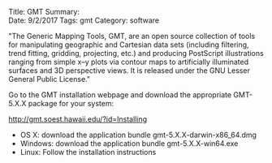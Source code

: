Title: GMT
Summary:  
Date: 9/2/2017
Tags: gmt
Category: software

"The Generic Mapping Tools, GMT, are an open source collection of tools for
manipulating geographic and Cartesian data sets (including filtering, trend
fitting, gridding, projecting, etc.) and producing PostScript illustrations
ranging from simple x–y plots via contour maps to artificially illuminated
surfaces and 3D perspective views. It is released under the GNU Lesser General Public License."

 Go to the GMT installation webpage and download the appropriate GMT-5.X.X package for your system:

 <a href="http://gmt.soest.hawaii.edu/?id=Installing" target="_blank">http://gmt.soest.hawaii.edu/?id=Installing</a>

* OS X:   download the application bundle gmt-5.X.X-darwin-x86_64.dmg
* Windows: download the application bundle  gmt-5.X.X-win64.exe
* Linux:  Follow the installation instructions
